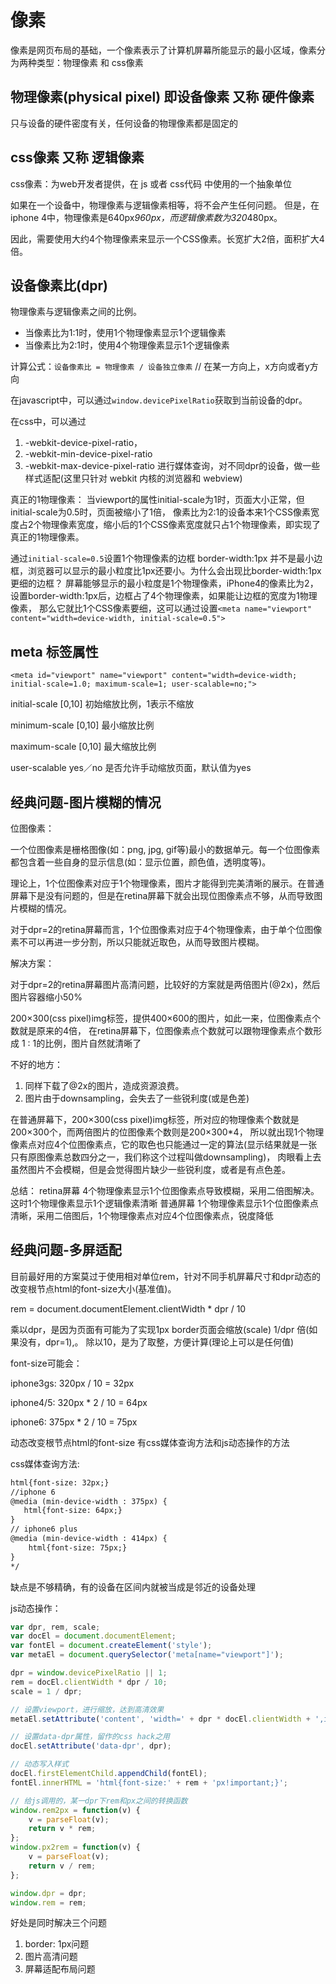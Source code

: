 # 像素

像素是网页布局的基础，一个像素表示了计算机屏幕所能显示的最小区域，像素分为两种类型：物理像素 和 css像素

## 物理像素(physical pixel) 即设备像素 又称 硬件像素

只与设备的硬件密度有关，任何设备的物理像素都是固定的

## css像素 又称 逻辑像素

css像素：为web开发者提供，在 js 或者 css代码 中使用的一个抽象单位

如果在一个设备中，物理像素与逻辑像素相等，将不会产生任何问题。
但是，在iphone 4中，物理像素是640px*960px，而逻辑像素数为320*480px。

因此，需要使用大约4个物理像素来显示一个CSS像素。长宽扩大2倍，面积扩大4倍。

## 设备像素比(dpr)

物理像素与逻辑像素之间的比例。

- 当像素比为1:1时，使用1个物理像素显示1个逻辑像素
- 当像素比为2:1时，使用4个物理像素显示1个逻辑像素

计算公式：`设备像素比 = 物理像素 / 设备独立像素` // 在某一方向上，x方向或者y方向

在javascript中，可以通过`window.devicePixelRatio`获取到当前设备的dpr。

在css中，可以通过

1. -webkit-device-pixel-ratio，
1. -webkit-min-device-pixel-ratio
1. -webkit-max-device-pixel-ratio
进行媒体查询，对不同dpr的设备，做一些样式适配(这里只针对 webkit 内核的浏览器和 webview)

真正的1物理像素：
当viewport的属性initial-scale为1时，页面大小正常，但initial-scale为0.5时，页面被缩小了1倍，
像素比为2:1的设备本来1个CSS像素宽度占2个物理像素宽度，缩小后的1个CSS像素宽度就只占1个物理像素，即实现了真正的1物理像素。

通过`initial-scale=0.5`设置1个物理像素的边框
border-width:1px 并不是最小边框，浏览器可以显示的最小粒度比1px还要小。为什么会出现比border-width:1px更细的边框？
屏幕能够显示的最小粒度是1个物理像素，iPhone4的像素比为2，设置border-width:1px后，边框占了4个物理像素，如果能让边框的宽度为1物理像素，
那么它就比1个CSS像素要细，这可以通过设置`<meta name="viewport" content="width=device-width, initial-scale=0.5">`

## meta 标签属性

`<meta id="viewport" name="viewport" content="width=device-width; initial-scale=1.0; maximum-scale=1; user-scalable=no;">`

initial-scale
[0,10]
初始缩放比例，1表示不缩放

minimum-scale
[0,10]
最小缩放比例

maximum-scale
[0,10]
最大缩放比例

user-scalable
yes／no
是否允许手动缩放页面，默认值为yes

## 经典问题-图片模糊的情况

位图像素：

一个位图像素是栅格图像(如：png, jpg, gif等)最小的数据单元。每一个位图像素都包含着一些自身的显示信息(如：显示位置，颜色值，透明度等)。

理论上，1个位图像素对应于1个物理像素，图片才能得到完美清晰的展示。在普通屏幕下是没有问题的，但是在retina屏幕下就会出现位图像素点不够，从而导致图片模糊的情况。

对于dpr=2的retina屏幕而言，1个位图像素对应于4个物理像素，由于单个位图像素不可以再进一步分割，所以只能就近取色，从而导致图片模糊。

解决方案：

对于dpr=2的retina屏幕图片高清问题，比较好的方案就是两倍图片(@2x)，然后图片容器缩小50%

200×300(css pixel)img标签，提供400×600的图片，如此一来，位图像素点个数就是原来的4倍，
在retina屏幕下，位图像素点个数就可以跟物理像素点个数形成 1 : 1的比例，图片自然就清晰了

不好的地方：

1. 同样下载了@2x的图片，造成资源浪费。
1. 图片由于downsampling，会失去了一些锐利度(或是色差)

在普通屏幕下，200×300(css pixel)img标签，所对应的物理像素个数就是200×300个，而两倍图片的位图像素个数则是200×300*4，
所以就出现1个物理像素点对应4个位图像素点，它的取色也只能通过一定的算法(显示结果就是一张只有原图像素总数四分之一，我们称这个过程叫做downsampling)，
肉眼看上去虽然图片不会模糊，但是会觉得图片缺少一些锐利度，或者是有点色差。

总结：
retina屏幕 4个物理像素显示1个位图像素点导致模糊，采用二倍图解决。这时1个物理像素显示1个逻辑像素清晰
普通屏幕 1个物理像素显示1个位图像素点清晰，采用二倍图后，1个物理像素点对应4个位图像素点，锐度降低

## 经典问题-多屏适配

目前最好用的方案莫过于使用相对单位rem，针对不同手机屏幕尺寸和dpr动态的改变根节点html的font-size大小(基准值)。

rem = document.documentElement.clientWidth * dpr / 10

乘以dpr，是因为页面有可能为了实现1px border页面会缩放(scale) 1/dpr 倍(如果没有，dpr=1),。
除以10，是为了取整，方便计算(理论上可以是任何值)

font-size可能会：

iphone3gs: 320px / 10 = 32px

iphone4/5: 320px * 2 / 10 = 64px

iphone6: 375px * 2 / 10 = 75px

动态改变根节点html的font-size 有css媒体查询方法和js动态操作的方法

css媒体查询方法:

```html
html{font-size: 32px;}
//iphone 6 
@media (min-device-width : 375px) {
   html{font-size: 64px;}
}
// iphone6 plus 
@media (min-device-width : 414px) {
    html{font-size: 75px;}
}
*/
```

缺点是不够精确，有的设备在区间内就被当成是邻近的设备处理

js动态操作：

```js
var dpr, rem, scale;
var docEl = document.documentElement;
var fontEl = document.createElement('style');
var metaEl = document.querySelector('meta[name="viewport"]');

dpr = window.devicePixelRatio || 1;
rem = docEl.clientWidth * dpr / 10;
scale = 1 / dpr;

// 设置viewport，进行缩放，达到高清效果
metaEl.setAttribute('content', 'width=' + dpr * docEl.clientWidth + ',initial-scale=' + scale + ',maximum-scale=' + scale + ', minimum-scale=' + scale + ',user-scalable=no');

// 设置data-dpr属性，留作的css hack之用
docEl.setAttribute('data-dpr', dpr);

// 动态写入样式
docEl.firstElementChild.appendChild(fontEl);
fontEl.innerHTML = 'html{font-size:' + rem + 'px!important;}';

// 给js调用的，某一dpr下rem和px之间的转换函数
window.rem2px = function(v) {
    v = parseFloat(v);
    return v * rem;
};
window.px2rem = function(v) {
    v = parseFloat(v);
    return v / rem;
};

window.dpr = dpr;
window.rem = rem;
```

好处是同时解决三个问题

1. border: 1px问题
1. 图片高清问题
1. 屏幕适配布局问题
